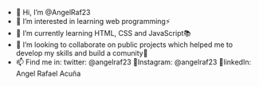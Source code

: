 - 👋 Hi, I’m @AngelRaf23
- 👀 I’m interested in learning web programming⚡
- 🌱 I’m currently learning HTML, CSS and JavaScript📚
- 💞️ I’m looking to collaborate on public projects which helped me to develop my skills and build a comunity🚀
- 📫 Find me in:
      twitter: @angelraf23
      📌Instagram: @angelraf23
      📌linkedIn: Angel Rafael Acuña
